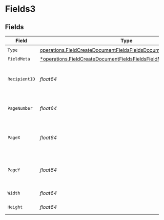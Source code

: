 # Fields3


## Fields

| Field                                                                                                                                                        | Type                                                                                                                                                         | Required                                                                                                                                                     | Description                                                                                                                                                  |
| ------------------------------------------------------------------------------------------------------------------------------------------------------------ | ------------------------------------------------------------------------------------------------------------------------------------------------------------ | ------------------------------------------------------------------------------------------------------------------------------------------------------------ | ------------------------------------------------------------------------------------------------------------------------------------------------------------ |
| `Type`                                                                                                                                                       | [operations.FieldCreateDocumentFieldsFieldsDocumentsFieldsRequestType](../../models/operations/fieldcreatedocumentfieldsfieldsdocumentsfieldsrequesttype.md) | :heavy_check_mark:                                                                                                                                           | N/A                                                                                                                                                          |
| `FieldMeta`                                                                                                                                                  | [*operations.FieldCreateDocumentFieldsFieldsFieldMeta](../../models/operations/fieldcreatedocumentfieldsfieldsfieldmeta.md)                                  | :heavy_minus_sign:                                                                                                                                           | N/A                                                                                                                                                          |
| `RecipientID`                                                                                                                                                | *float64*                                                                                                                                                    | :heavy_check_mark:                                                                                                                                           | The ID of the recipient to create the field for.                                                                                                             |
| `PageNumber`                                                                                                                                                 | *float64*                                                                                                                                                    | :heavy_check_mark:                                                                                                                                           | The page number the field will be on.                                                                                                                        |
| `PageX`                                                                                                                                                      | *float64*                                                                                                                                                    | :heavy_check_mark:                                                                                                                                           | The X coordinate of where the field will be placed.                                                                                                          |
| `PageY`                                                                                                                                                      | *float64*                                                                                                                                                    | :heavy_check_mark:                                                                                                                                           | The Y coordinate of where the field will be placed.                                                                                                          |
| `Width`                                                                                                                                                      | *float64*                                                                                                                                                    | :heavy_check_mark:                                                                                                                                           | The width of the field.                                                                                                                                      |
| `Height`                                                                                                                                                     | *float64*                                                                                                                                                    | :heavy_check_mark:                                                                                                                                           | The height of the field.                                                                                                                                     |